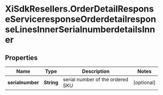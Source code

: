 # XiSdkResellers.OrderDetailResponseServiceresponseOrderdetailresponseLinesInnerSerialnumberdetailsInner

## Properties

Name | Type | Description | Notes
------------ | ------------- | ------------- | -------------
**serialnumber** | **String** | serial number of the ordered SKU | [optional] 


